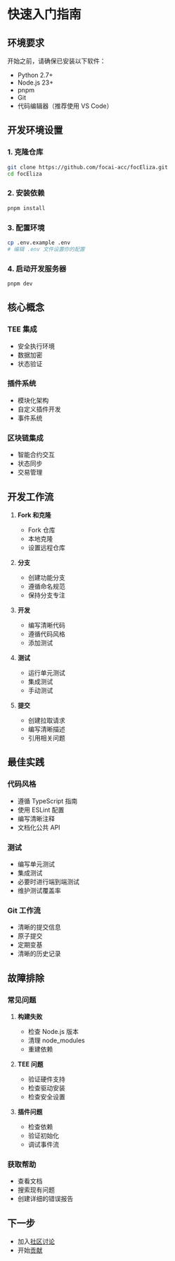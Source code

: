 # 快速入门指南

## 环境要求

开始之前，请确保已安装以下软件：
- Python 2.7+
- Node.js 23+
- pnpm
- Git
- 代码编辑器（推荐使用 VS Code）

## 开发环境设置

### 1. 克隆仓库

```bash
git clone https://github.com/focai-acc/focEliza.git
cd focEliza
```

### 2. 安装依赖

```bash
pnpm install
```

### 3. 配置环境

```bash
cp .env.example .env
# 编辑 .env 文件设置你的配置
```

### 4. 启动开发服务器

```bash
pnpm dev
```

## 核心概念

### TEE 集成
- 安全执行环境
- 数据加密
- 状态验证

### 插件系统
- 模块化架构
- 自定义插件开发
- 事件系统

### 区块链集成
- 智能合约交互
- 状态同步
- 交易管理

## 开发工作流

1. **Fork 和克隆**
   - Fork 仓库
   - 本地克隆
   - 设置远程仓库

2. **分支**
   - 创建功能分支
   - 遵循命名规范
   - 保持分支专注

3. **开发**
   - 编写清晰代码
   - 遵循代码风格
   - 添加测试

4. **测试**
   - 运行单元测试
   - 集成测试
   - 手动测试

5. **提交**
   - 创建拉取请求
   - 编写清晰描述
   - 引用相关问题

## 最佳实践

### 代码风格
- 遵循 TypeScript 指南
- 使用 ESLint 配置
- 编写清晰注释
- 文档化公共 API

### 测试
- 编写单元测试
- 集成测试
- 必要时进行端到端测试
- 维护测试覆盖率

### Git 工作流
- 清晰的提交信息
- 原子提交
- 定期变基
- 清晰的历史记录

## 故障排除

### 常见问题

1. **构建失败**
   - 检查 Node.js 版本
   - 清理 node_modules
   - 重建依赖

2. **TEE 问题**
   - 验证硬件支持
   - 检查驱动安装
   - 检查安全设置

3. **插件问题**
   - 检查依赖
   - 验证初始化
   - 调试事件流

### 获取帮助

- 查看文档
- 搜索现有问题
- 创建详细的错误报告

## 下一步

- 加入[社区讨论](https://github.com/orgs/focai-acc/discussions)
- 开始[贡献](/zh/dev-community/contributing)